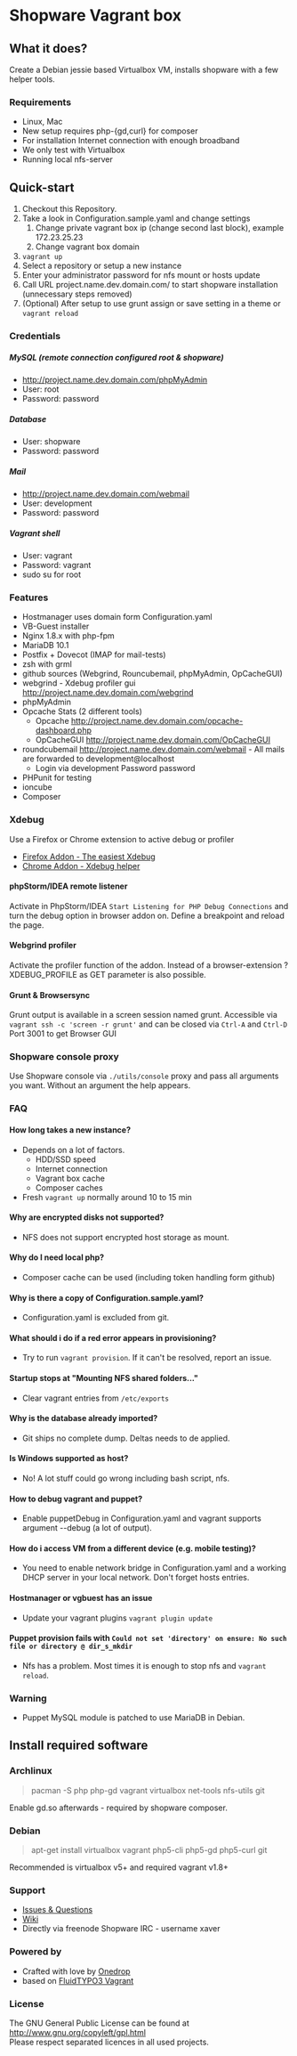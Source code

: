 # Shopware Vagrant box

## What it does?
Create a Debian jessie based Virtualbox VM, installs shopware with a few helper tools.

### Requirements
- Linux, Mac
- New setup requires php-{gd,curl} for composer
- For installation Internet connection with enough broadband
- We only test with Virtualbox
- Running local nfs-server

## Quick-start
1. Checkout this Repository.
2. Take a look in Configuration.sample.yaml and change settings
    1. Change private vagrant box ip (change second last block), example 172.23.25.23
    2. Change vagrant box domain
3. ```vagrant up```
4. Select a repository or setup a new instance
5. Enter your administrator password for nfs mount or hosts update
6. Call URL project.name.dev.domain.com/ to start shopware installation (unnecessary steps removed)
8. (Optional) After setup to use grunt assign or save setting in a theme or ```vagrant reload```

### Credentials
##### MySQL (remote connection configured root & shopware)
- http://project.name.dev.domain.com/phpMyAdmin
- User: root
- Password: password

##### Database
- User: shopware
- Password: password

##### Mail
- http://project.name.dev.domain.com/webmail
- User: development
- Password: password

##### Vagrant shell
- User: vagrant
- Password: vagrant
- sudo su for root

### Features
- Hostmanager uses domain form Configuration.yaml
- VB-Guest installer
- Nginx 1.8.x with php-fpm
- MariaDB 10.1
- Postfix + Dovecot (IMAP for mail-tests)
- zsh with grml
- github sources (Webgrind, Rouncubemail, phpMyAdmin, OpCacheGUI)
- webgrind - Xdebug profiler gui http://project.name.dev.domain.com/webgrind
- phpMyAdmin
- Opcache Stats (2 different tools)
    * Opcache http://project.name.dev.domain.com/opcache-dashboard.php
    * OpCacheGUI http://project.name.dev.domain.com/OpCacheGUI
- roundcubemail http://project.name.dev.domain.com/webmail - All mails are forwarded to development@localhost
    * Login via development Password password
- PHPunit for testing
- ioncube
- Composer

### Xdebug
Use a Firefox or Chrome extension to active debug or profiler

- [Firefox Addon - The easiest Xdebug](https://addons.mozilla.org/de/firefox/addon/the-easiest-xdebug)
- [Chrome Addon - Xdebug helper](https://chrome.google.com/webstore/detail/xdebug-helper/eadndfjplgieldjbigjakmdgkmoaaaoc)

#### phpStorm/IDEA remote listener
Activate in PhpStorm/IDEA ```Start Listening for PHP Debug Connections``` and turn the debug option in browser addon on. Define a breakpoint and reload the page.

#### Webgrind profiler
Activate the profiler function of the addon. Instead of a browser-extension ?XDEBUG_PROFILE as GET parameter is also possible.

#### Grunt & Browsersync
Grunt output is available in a screen session named grunt. Accessible via `vagrant ssh -c 'screen -r grunt'` and can be closed via `Ctrl-A` and `Ctrl-D`
Port 3001 to get Browser GUI

### Shopware console proxy
Use Shopware console via `./utils/console` proxy and pass all arguments you want. Without an argument the help appears.

### FAQ

#### How long takes a new instance?
- Depends on a lot of factors.
  - HDD/SSD speed
  - Internet connection
  - Vagrant box cache
  - Composer caches
- Fresh ```vagrant up``` normally around 10 to 15 min

#### Why are encrypted disks not supported?
- NFS does not support encrypted host storage as mount.

#### Why do I need local php?
- Composer cache can be used (including token handling form github)

#### Why is there a copy of Configuration.sample.yaml?
- Configuration.yaml is excluded from git.

#### What should i do if a red error appears in provisioning?
- Try to run ```vagrant provision```. If it can't be resolved, report an issue.

#### Startup stops at "Mounting NFS shared folders..."
- Clear vagrant entries from ```/etc/exports```

#### Why is the database already imported?
- Git ships no complete dump. Deltas needs to de applied.

#### Is Windows supported as host?
- No! A lot stuff could go wrong including bash script, nfs.

#### How to debug vagrant and puppet?
- Enable puppetDebug in Configuration.yaml and vagrant supports argument --debug (a lot of output).

#### How do i access VM from a different device (e.g. mobile testing)?
- You need to enable network bridge in Configuration.yaml and a working DHCP server in your local network. Don't forget hosts entries.

#### Hostmanager or vgbuest has an issue
- Update your vagrant plugins ```vagrant plugin update```

#### Puppet provision fails with ```Could not set 'directory' on ensure: No such file or directory @ dir_s_mkdir```
- Nfs has a problem. Most times it is enough to stop nfs and ```vagrant reload```.


### Warning
- Puppet MySQL module is patched to use MariaDB in Debian.


## Install required software
### Archlinux
> pacman -S php php-gd vagrant virtualbox net-tools nfs-utils git

Enable gd.so afterwards - required by shopware composer.

### Debian
> apt-get install virtualbox vagrant php5-cli php5-gd php5-curl git

Recommended is virtualbox v5+ and required vagrant v1.8+

### Support
- [Issues & Questions](https://gitlab.com/xf-/shopware-vagrant/)
- [Wiki](https://gitlab.com/xf-/shopware-vagrant/wikis/home)
- Directly via freenode Shopware IRC - username xaver

### Powered by
- Crafted with love by [Onedrop](https://1drop.de/)
- based on [FluidTYPO3 Vagrant](https://github.com/FluidTYPO3/FluidTYPO3-Vagrant/)

### License
The GNU General Public License can be found at http://www.gnu.org/copyleft/gpl.html<br />
Please respect separated licences in all used projects.
